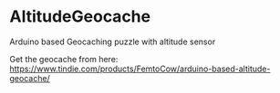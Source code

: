 # AltitudeGeocache
Arduino based Geocaching puzzle with altitude sensor

Get the geocache from here:
https://www.tindie.com/products/FemtoCow/arduino-based-altitude-geocache/

